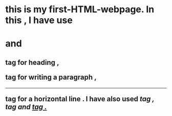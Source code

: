 # this is my first-HTML-webpage. In this , I have use <h1> and <h2> tag for heading , <P> tag for writing a paragraph , <hr> tag for a horizontal line . I have also used <i>tag ,<b> tag and <u> tag .
